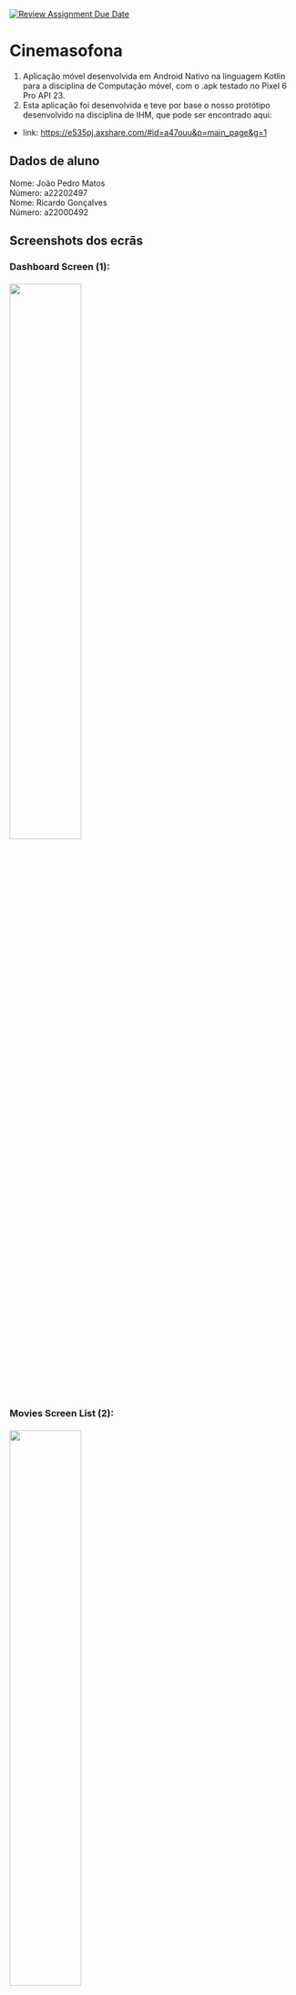 [![Review Assignment Due Date](https://classroom.github.com/assets/deadline-readme-button-24ddc0f5d75046c5622901739e7c5dd533143b0c8e959d652212380cedb1ea36.svg)](https://classroom.github.com/a/3TAzxFga)
# Cinemasofona
1. Aplicação móvel desenvolvida em Android Nativo na linguagem Kotlin para a disciplina de 
Computação móvel, com o .apk testado no Pixel 6 Pro API 23.
2. Esta aplicação foi desenvolvida e teve por base o nosso protótipo desenvolvido na disciplina de
IHM, que pode ser encontrado aqui:
 * link: https://e535pj.axshare.com/#id=a47ouu&p=main_page&g=1

## Dados de aluno

Nome: João Pedro Matos <br />
Número: a22202497<br />
Nome: Ricardo Gonçalves <br />
Número: a22000492<br />


## Screenshots dos ecrãs

### Dashboard Screen (1): <br> <br> <img src="https://i.gyazo.com/5b647603adebc48f0e76cc19456639f2.png" height="50%" width="50%">
### Movies Screen List (2): <br> <br> <img src="https://i.gyazo.com/962280a6bb85cc73bca20fa1f60f6232.png" height="50%" width="50%">
### Movies Screen Map (2): <br> <br> <img src="https://i.gyazo.com/86b34e641dbcbda3b8691c7f7618f21d.png" height="50%" width="50%">
### Movie Register Screen (1): <br> <br> <img src="https://i.gyazo.com/c7d09f334bee7e307f115bf8e4031b54.png" height="50%" width="50%">
### Movie Register Screen (2): <br> <br> <img src="https://i.gyazo.com/9629adcbf961b38760d15f269eec073b.png" height="50%" width="50%">
### Movie Register Screen (3): <br> <br> <img src="https://i.gyazo.com/d141d17e2262572dff93e88c53fb7421.png" height="50%" width="50%">
### Details Screen (1): <br> <br> <img src="https://i.gyazo.com/5978ee4970d8c3c86c432658bee97522.png" height="50%" width="50%">
### Details Screen (2): <br> <br> <img src="https://i.gyazo.com/79d24aaac08638690bd4fe0f009a7ed4.png" height="50%" width="50%">
### Share (1): <br> <br> <img src="images/Screenshot_share1.png" height="50%" width="50%">
### Share (2): <br> <br> <img src="images/Screenshot_share2.png" height="50%" width="50%">
### Voice (1): <br> <br> <img src="https://i.gyazo.com/e9f861a44609e16e87173400e69d0419.png" height="50%" width="50%">
### Voice (2): <br> <br> <img src="https://i.gyazo.com/0756bfb2e5f0d005d0ee50ffcd4e7527.png" height="50%" width="50%">
### Voice (3): <br> <br> <img src="https://i.gyazo.com/2cf0ecec448a641c7d4e7c4a6b2d7231.png" height="50%" width="50%">


## Funcionalidades
### Table: <br> <br> <img src="https://i.gyazo.com/ba91986387de490bf292459531a9cca9.png">

Das funcionalidades mencionadas na tabela anterior, foram implementadas todas excepto o extra.


## Idiomas (Multi-language)
* Inglês (default)
<br> <br> <img src="images/Screenshot_register1.png" height="50%" width="50%">
* Português
<br> <br> <img src="images/Screenshot_language1.png" height="50%" width="50%">
* Espanhol
<br> <br> <img src="images/Screenshot_language2.png" height="50%" width="50%">


## Autoavaliação
Nota: 18 valores

## Link do vídeo
https://youtu.be/ZMNf1eNuzDY

## Classes e atributos
**Classe Movie:**
 -Atributos:
    * id - String,
    * name - String,
    * year - String,
    * photo - String,
    * genre - String,
    * synopsis - String,
    * releaseDate - String,
    * imdbRating - Double,
    * imdbLink - String;
  -Métodos:
    * toMovieDB() - MovieDB;

**Classe MovieRegistry:**
  -Atributos:
    * id - Long,
    * movie - Movie
    * cinema - Cinema,
    * rate - Int,
    * seen - String,
    * observations - String,
    * images - List<RegistryImage>;
  -Métodos:
    * toMovieRegistryDB() - MovieRegistryDB,
    * rateColor() - Float;

**Classe History:**
  -Métodos:
    * loadCinemas() - List<Cinema>,
    * getCinemaByName() - Cinema?;

**Classe Cinema:**
    -Atributos:
        * id - Long,
        * name - String,
        * provider - String,
        * address - String,
        * latitude - Double,
        * longitude - Double,
        * county - String;
    -Métodos:
        * toCinemaDB() - CinemaDB;

**Classe RegistryImage:**
    -Atributos:
        * id - Long,
        * uri - String,
        * movieRegistryId - Long;
    -Métodos:
        * toRegistryImageDB() - RegistryImageDB;

**Class MarkerData:**
    -Atributos:
        * marker - Marker,
        * registryId - Long;

## Idioma
![ChatGPT - Portuguese](https://i.gyazo.com/9da4c6ac1f819d7b2d84c43ff531b136.png)
![ChatGPT - Spanish](https://i.gyazo.com/928ea625fcb1aac07cb6687b5987bfc9.png)


## Referências
Para as funcionalidades que não foram dadas em aula utilizámos apenas o ChatGPT. 

